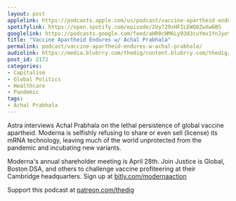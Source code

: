 ```yaml
---
layout: post
applelink: https://podcasts.apple.com/us/podcast/vaccine-apartheid-endures-w-achal-prabhala/id1043245989?i=1000555969322
spotifylink: https://open.spotify.com/episode/2Uy729xHFILEWQ8ZwXw6B5
googlelink: https://podcasts.google.com/feed/aHR0cHM6Ly93d3cuYmx1YnJyeS5jb20vZmVlZHMvdGhlZGlnLnhtbA/episode/aHR0cHM6Ly93d3cudGhlZGlncmFkaW8uY29tLz9wPTIxNzI?sa=X&ved=0CAUQkfYCahcKEwi44f7r1b-AAxUAAAAAHQAAAAAQNg
title: "Vaccine Apartheid Endures w/ Achal Prabhala"
permalink: podcast/vaccine-apartheid-endures-w-achal-prabhala/
audiolink: https://media.blubrry.com/thedig/content.blubrry.com/thedig/The_Dig-EP_350-Prabhala.mp3
post_id: 2172
categories: 
- Capitalism
- Global Politics
- Healthcare
- Pandemic
tags: 
- Achal Prabhala
---
```


Astra interviews Achal Prabhala on the lethal persistence of global vaccine apartheid. Moderna is selfishly refusing to share or even sell (license) its mRNA technology, leaving much of the world unprotected from the pandemic and incubating new variants.

Moderna's annual shareholder meeting is April 28th. Join Justice is Global, Boston DSA, and others to challenge vaccine profiteering at their Cambridge headquarters. Sign up at [bitly.com/modernaaction](http://www.bit.ly/modernaaction)

Support this podcast at [patreon.com/thedig](http://www.patreon.com/TheDig) 
